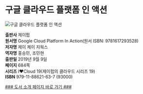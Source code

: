 # 구글 클라우드 플랫폼 인 액션

![구글 클라우드 플랫폼 인 액션](http://image.kyobobook.co.kr/images/book/xlarge/637/x9791188621637.jpg)

**출판사** 제이펍  
**원서명** Google Cloud Platform In Action(원서 ISBN: 9781617293528)  
**저자명** 제이 제이 지웍스  
**역자명** 홍승민, 조민현  
**출판일** 2019년 9월 9일  
**페이지** 684쪽  
**시리즈** I♥️Cloud 19(제이펍의 클라우드 시리즈 19)  
**ISBN**  979-11-88621-63-7 (93000)

[### 도서 소개 페이지 바로 가기 ###](https://jpub.tistory.com/958)  

